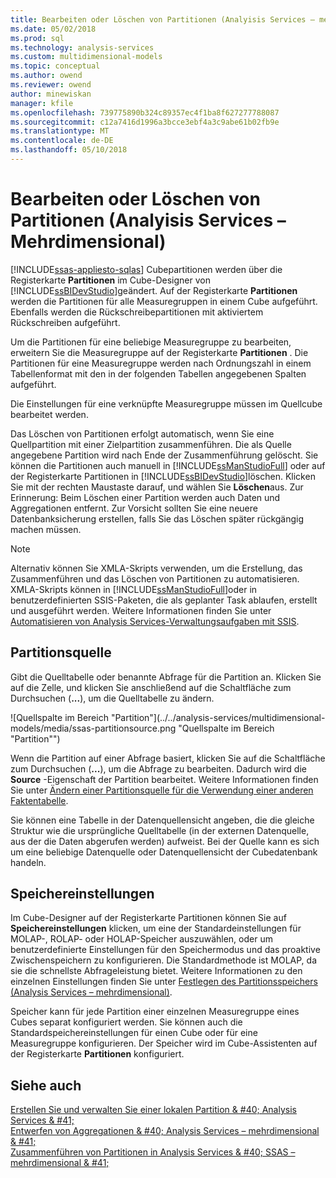 ```yaml
---
title: Bearbeiten oder Löschen von Partitionen (Analyisis Services – mehrdimensional) | Microsoft Docs
ms.date: 05/02/2018
ms.prod: sql
ms.technology: analysis-services
ms.custom: multidimensional-models
ms.topic: conceptual
ms.author: owend
ms.reviewer: owend
author: minewiskan
manager: kfile
ms.openlocfilehash: 739775890b324c89357ec4f1ba8f627277788087
ms.sourcegitcommit: c12a7416d1996a3bcce3ebf4a3c9abe61b02fb9e
ms.translationtype: MT
ms.contentlocale: de-DE
ms.lasthandoff: 05/10/2018
---
```

# <a name="edit-or-delete-partitions-analyisis-services---multidimensional"></a>Bearbeiten oder Löschen von Partitionen (Analyisis Services – Mehrdimensional)
[!INCLUDE[ssas-appliesto-sqlas](../../includes/ssas-appliesto-sqlas.md)]
  Cubepartitionen werden über die Registerkarte **Partitionen** im Cube-Designer von [!INCLUDE[ssBIDevStudio](../../includes/ssbidevstudio-md.md)]geändert. Auf der Registerkarte **Partitionen** werden die Partitionen für alle Measuregruppen in einem Cube aufgeführt. Ebenfalls werden die Rückschreibepartitionen mit aktiviertem Rückschreiben aufgeführt.  
  
 Um die Partitionen für eine beliebige Measuregruppe zu bearbeiten, erweitern Sie die Measuregruppe auf der Registerkarte **Partitionen** . Die Partitionen für eine Measuregruppe werden nach Ordnungszahl in einem Tabellenformat mit den in der folgenden Tabellen angegebenen Spalten aufgeführt.  
  
 Die Einstellungen für eine verknüpfte Measuregruppe müssen im Quellcube bearbeitet werden.  
  
 Das Löschen von Partitionen erfolgt automatisch, wenn Sie eine Quellpartition mit einer Zielpartition zusammenführen. Die als Quelle angegebene Partition wird nach Ende der Zusammenführung gelöscht. Sie können die Partitionen auch manuell in [!INCLUDE[ssManStudioFull](../../includes/ssmanstudiofull-md.md)] oder auf der Registerkarte Partitionen in [!INCLUDE[ssBIDevStudio](../../includes/ssbidevstudio-md.md)]löschen. Klicken Sie mit der rechten Maustaste darauf, und wählen Sie **Löschen**aus. Zur Erinnerung: Beim Löschen einer Partition werden auch Daten und Aggregationen entfernt. Zur Vorsicht sollten Sie eine neuere Datenbanksicherung erstellen, falls Sie das Löschen später rückgängig machen müssen.  
  
> [!NOTE]  
>  Alternativ können Sie XMLA-Skripts verwenden, um die Erstellung, das Zusammenführen und das Löschen von Partitionen zu automatisieren. XMLA-Skripts können in [!INCLUDE[ssManStudioFull](../../includes/ssmanstudiofull-md.md)]oder in benutzerdefinierten SSIS-Paketen, die als geplanter Task ablaufen, erstellt und ausgeführt werden. Weitere Informationen finden Sie unter [Automatisieren von Analysis Services-Verwaltungsaufgaben mit SSIS](../../analysis-services/instances/automate-analysis-services-administrative-tasks-with-ssis.md).  
  
## <a name="partition-source"></a>Partitionsquelle  
 Gibt die Quelltabelle oder benannte Abfrage für die Partition an. Klicken Sie auf die Zelle, und klicken Sie anschließend auf die Schaltfläche zum Durchsuchen (**...**), um die Quelltabelle zu ändern.  
  
 ![Quellspalte im Bereich "Partition"](../../analysis-services/multidimensional-models/media/ssas-partitionsource.png "Quellspalte im Bereich "Partition"")  
  
 Wenn die Partition auf einer Abfrage basiert, klicken Sie auf die Schaltfläche zum Durchsuchen (**...**), um die Abfrage zu bearbeiten. Dadurch wird die **Source** -Eigenschaft der Partition bearbeitet. Weitere Informationen finden Sie unter [Ändern einer Partitionsquelle für die Verwendung einer anderen Faktentabelle](../../analysis-services/multidimensional-models/change-a-partition-source-to-use-a-different-fact-table.md).  
  
 Sie können eine Tabelle in der Datenquellensicht angeben, die die gleiche Struktur wie die ursprüngliche Quelltabelle (in der externen Datenquelle, aus der die Daten abgerufen werden) aufweist. Bei der Quelle kann es sich um eine beliebige Datenquelle oder Datenquellensicht der Cubedatenbank handeln.  
  
## <a name="storage-settings"></a>Speichereinstellungen  
 Im Cube-Designer auf der Registerkarte Partitionen können Sie auf **Speichereinstellungen** klicken, um eine der Standardeinstellungen für MOLAP-, ROLAP- oder HOLAP-Speicher auszuwählen, oder um benutzerdefinierte Einstellungen für den Speichermodus und das proaktive Zwischenspeichern zu konfigurieren. Die Standardmethode ist MOLAP, da sie die schnellste Abfrageleistung bietet. Weitere Informationen zu den einzelnen Einstellungen finden Sie unter [Festlegen des Partitionsspeichers &#40;Analysis Services – mehrdimensional&#41;](../../analysis-services/multidimensional-models/set-partition-storage-analysis-services-multidimensional.md).  
  
 Speicher kann für jede Partition einer einzelnen Measuregruppe eines Cubes separat konfiguriert werden. Sie können auch die Standardspeichereinstellungen für einen Cube oder für eine Measuregruppe konfigurieren. Der Speicher wird im Cube-Assistenten auf der Registerkarte **Partitionen** konfiguriert.  
  
## <a name="see-also"></a>Siehe auch  
 [Erstellen Sie und verwalten Sie einer lokalen Partition & #40; Analysis Services & #41;](../../analysis-services/multidimensional-models/create-and-manage-a-local-partition-analysis-services.md)   
 [Entwerfen von Aggregationen & #40; Analysis Services – mehrdimensional & #41;](../../analysis-services/multidimensional-models/designing-aggregations-analysis-services-multidimensional.md)   
 [Zusammenführen von Partitionen in Analysis Services & #40; SSAS – mehrdimensional & #41;](../../analysis-services/multidimensional-models/merge-partitions-in-analysis-services-ssas-multidimensional.md)  
  
  
